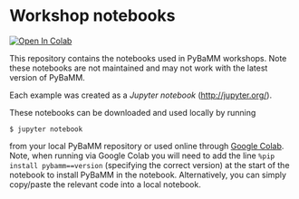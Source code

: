 # Workshop notebooks

[![Open In Colab](https://colab.research.google.com/assets/colab-badge.svg)](https://colab.research.google.com/github/pybamm-team/workshop-notebooks/blob/master/)

This repository contains the notebooks used in PyBaMM workshops. Note these notebooks are not maintained and may not work with the latest version of PyBaMM.

Each example was created as a _Jupyter notebook_ (http://jupyter.org/).

These notebooks can be downloaded and used locally by running
```
$ jupyter notebook
```
from your local PyBaMM repository or used online through [Google Colab](https://colab.research.google.com/github/pybamm-team/workshop-notebooks/blob/master/). Note, when running via Google Colab you will need to add the line `%pip install pybamm==version` (specifying the correct version) at the start of the notebook to install PyBaMM in the notebook. Alternatively, you can simply copy/paste the relevant code into a local notebook.

